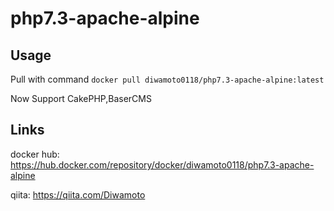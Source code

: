 # php7.3-apache-alpine
## Usage
Pull with command `docker pull diwamoto0118/php7.3-apache-alpine:latest`

Now Support CakePHP,BaserCMS

## Links
docker hub: https://hub.docker.com/repository/docker/diwamoto0118/php7.3-apache-alpine

qiita: https://qiita.com/Diwamoto
